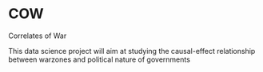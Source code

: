 # COW
Correlates of War

This data science project will aim at studying the causal-effect relationship between warzones and political nature of governments
